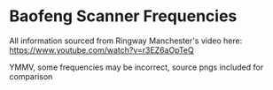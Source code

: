 # Baofeng Scanner Frequencies

All information sourced from Ringway Manchester's video here: https://www.youtube.com/watch?v=r3EZ6aOpTeQ

YMMV, some frequencies may be incorrect, source pngs included for comparison
